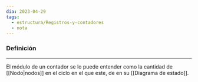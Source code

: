 ```yaml
---
dia: 2023-04-29
tags:
  - estructura/Registros-y-contadores
  - nota
---
```

### Definición
---
El módulo de un contador se lo puede entender como la cantidad de [[Nodo|nodos]] en el ciclo en el que este, de en su [[Diagrama de estado]].